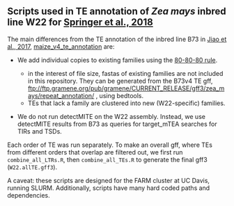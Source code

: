 ## Scripts used in TE annotation of *Zea mays* inbred line W22 for [Springer et al., 2018]()

The main differences from the TE annotation of the inbred line B73 in [Jiao et al., 2017](https://www.nature.com/articles/nature22971), [maize_v4_te_annotation](https://github.com/mcstitzer/maize_v4_TE_annotation) are:

- We add individual copies to existing families using the [80-80-80 rule](https://www.nature.com/articles/nrg2165).
	- in the interest of file size, fastas of existing families are not included in this repository. They can be generated from the B73v4 TE gff, ftp://ftp.gramene.org/pub/gramene/CURRENT_RELEASE/gff3/zea_mays/repeat_annotation/ ,  using bedtools.
	- TEs that lack a family are clustered into new (W22-specific) families.

- We do not run detectMITE on the W22 assembly. Instead, we use detectMITE results from B73 as queries for target_mTEA searches for TIRs and TSDs.


Each order of TE was run separately. 
To make an overall gff, where TEs from different orders that overlap are filtered out, we first run `combine_all_LTRs.R`, then `combine_all_TEs.R` to generate the final gff3  (`W22.allTE.gff3`).	

A caveat: these scripts are designed for the FARM cluster at UC Davis, running SLURM. Additionally, scripts have many hard coded paths and dependencies. 
